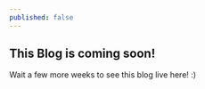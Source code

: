 ```yaml
---
published: false
---
```

## This Blog is coming soon! 

Wait a few more weeks to see this blog live here! :)
